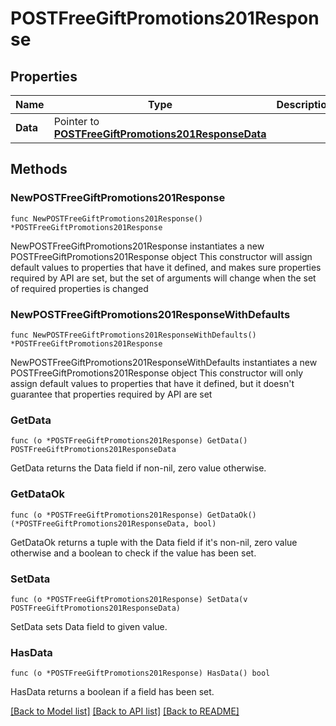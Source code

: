 # POSTFreeGiftPromotions201Response

## Properties

Name | Type | Description | Notes
------------ | ------------- | ------------- | -------------
**Data** | Pointer to [**POSTFreeGiftPromotions201ResponseData**](POSTFreeGiftPromotions201ResponseData.md) |  | [optional] 

## Methods

### NewPOSTFreeGiftPromotions201Response

`func NewPOSTFreeGiftPromotions201Response() *POSTFreeGiftPromotions201Response`

NewPOSTFreeGiftPromotions201Response instantiates a new POSTFreeGiftPromotions201Response object
This constructor will assign default values to properties that have it defined,
and makes sure properties required by API are set, but the set of arguments
will change when the set of required properties is changed

### NewPOSTFreeGiftPromotions201ResponseWithDefaults

`func NewPOSTFreeGiftPromotions201ResponseWithDefaults() *POSTFreeGiftPromotions201Response`

NewPOSTFreeGiftPromotions201ResponseWithDefaults instantiates a new POSTFreeGiftPromotions201Response object
This constructor will only assign default values to properties that have it defined,
but it doesn't guarantee that properties required by API are set

### GetData

`func (o *POSTFreeGiftPromotions201Response) GetData() POSTFreeGiftPromotions201ResponseData`

GetData returns the Data field if non-nil, zero value otherwise.

### GetDataOk

`func (o *POSTFreeGiftPromotions201Response) GetDataOk() (*POSTFreeGiftPromotions201ResponseData, bool)`

GetDataOk returns a tuple with the Data field if it's non-nil, zero value otherwise
and a boolean to check if the value has been set.

### SetData

`func (o *POSTFreeGiftPromotions201Response) SetData(v POSTFreeGiftPromotions201ResponseData)`

SetData sets Data field to given value.

### HasData

`func (o *POSTFreeGiftPromotions201Response) HasData() bool`

HasData returns a boolean if a field has been set.


[[Back to Model list]](../README.md#documentation-for-models) [[Back to API list]](../README.md#documentation-for-api-endpoints) [[Back to README]](../README.md)


